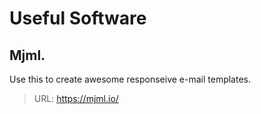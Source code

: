 # Useful Software

## Mjml.
Use this to create awesome responseive e-mail templates.

> URL: https://mjml.io/